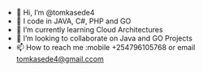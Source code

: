 - 👋 Hi, I’m @tomkasede4
- 👀 I code in JAVA, C#, PHP and GO
- 🌱 I’m currently learning Cloud Architectures
- 💞️ I’m looking to collaborate on Java and GO Projects
- 📫 How to reach me :mobile +254796105768 or email tomkasede4@gmail.ccom

<!---
tomkasede4/tomkasede4 is a ✨ special ✨ repository because its `README.md` (this file) appears on your GitHub profile.
You can click the Preview link to take a look at your changes.
--->
